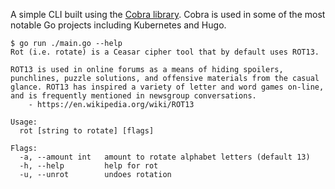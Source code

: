 A simple CLI built using the [Cobra library](github.com/spf13/cobra). Cobra is used in some of the most notable Go projects including Kubernetes and Hugo.

```shell
$ go run ./main.go --help
Rot (i.e. rotate) is a Ceasar cipher tool that by default uses ROT13.

ROT13 is used in online forums as a means of hiding spoilers, punchlines, puzzle solutions, and offensive materials from the casual glance. ROT13 has inspired a variety of letter and word games on-line, and is frequently mentioned in newsgroup conversations.
    - https://en.wikipedia.org/wiki/ROT13

Usage:
  rot [string to rotate] [flags]

Flags:
  -a, --amount int   amount to rotate alphabet letters (default 13)
  -h, --help         help for rot
  -u, --unrot        undoes rotation
  ```